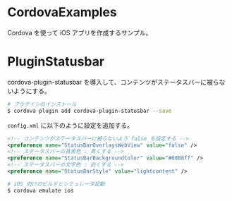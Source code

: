 # CordovaExamples

Cordova を使って iOS アプリを作成するサンプル。

# PluginStatusbar

cordova-plugin-statusbar を導入して、コンテンツがステータスバーに被らないようにする。

```sh
# プラグインのインストール
$ cordova plugin add cordova-plugin-statusbar --save
```

`config.xml` に以下のように設定を追加する。

```xml
<!-- コンテンツがステータスバーに被らないよう false を指定する -->
<preference name="StatusBarOverlaysWebView" value="false" />
<!-- ステータスバーの背景色 : 青くする -->
<preference name="StatusBarBackgroundColor" value="#0088ff" />
<!-- ステータスバーの文字色 : 白くする -->
<preference name="StatusBarStyle" value="lightcontent" />
```

```sh
# iOS 向けのビルドとシミュレータ起動
$ cordova emulate ios
```
